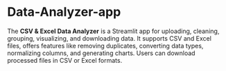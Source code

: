 # Data-Analyzer-app
The **CSV &amp; Excel Data Analyzer** is a Streamlit app for uploading, cleaning, grouping, visualizing, and downloading data. It supports CSV and Excel files, offers features like removing duplicates, converting data types, normalizing columns, and generating charts. Users can download processed files in CSV or Excel formats.
